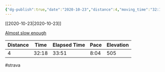 ```yaml
---
{"dg-publish":true,"date":"2020-10-23","distance":4,"moving_time":"32:18","elapsed_time":"33:51","pace":"8:04","total_elevation_gain":505,"url":"https://www.strava.com/activities/4234129433","permalink":"/01-personal/strava/2020-10-23-almost-slow-enough/","dgPassFrontmatter":true}
---
```



[[2020-10-23\|2020-10-23]]

[Almost slow enough](https://www.strava.com/activities/4234129433)

| Distance | Time  | Elapsed Time | Pace | Elevation |
| -------- | ----- | ------------ | ---- | --------- |
| 4        | 32:18 | 33:51        | 8:04 | 505       |




#strava
